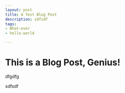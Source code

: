 ```yaml
---
layout: post
title: A Test Blog Post
description: sdfsdf
tags:
- What-ever
- hello-world

---
```

# This is a Blog Post, Genius!

dfgdfg

sdfsdf
